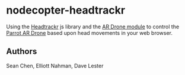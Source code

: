 nodecopter-headtrackr
=====================

Using the [Headtrackr](https://github.com/auduno/headtrackr/) js library and the [AR Drone module](https://github.com/felixge/node-ar-drone) to control the [Parrot AR Drone](http://ardrone2.parrot.com/usa/) based upon head movements in your web browser.

## Authors
Sean Chen, Elliott Nahman, Dave Lester
